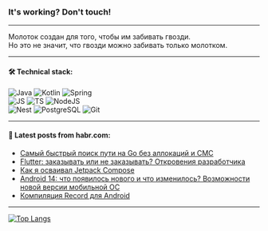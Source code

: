 ### It's working? Don't touch!

---
Молоток создан для того, чтобы им забивать гвозди. <br>
Но это не значит, что гвозди можно забивать только молотком.

---

#### 🛠️ Technical stack:

![Java](https://img.shields.io/badge/Java-informational?logo=Oracle&style=flat&logoColor=white&color=FF4500)
![Kotlin](https://img.shields.io/badge/Kotlin-informational?logo=Kotlin&style=flat&logoColor=white&color=774D97)
![Spring](https://img.shields.io/badge/SpringBoot-informational?logo=SpringBoot&style=flat&logoColor=white&color=6DB33F) <br>
![JS](https://img.shields.io/badge/JS-informational?logo=javaScript&style=flat&logoColor=black&color=F7Df1E)
![TS](https://img.shields.io/badge/TypeScript-informational?logo=typeScript&style=flat&logoColor=black&color=0667A8)
![NodeJS](https://img.shields.io/badge/NodeJS-informational?logo=node.js&style=flat&logoColor=white&color=70A760) <br>
![Nest](https://img.shields.io/badge/NestJS-informational?logo=NestJS&style=flat&logoColor=white&color=E0234E)
![PostgreSQL](https://img.shields.io/badge/PostgreSQL-informational?logo=PostgreSQL&style=flat&logoColor=white&color=DAA520)
![Git](https://img.shields.io/badge/Git-informational?logo=git&style=flat&logoColor=white&color=778899)

___

#### 💬 Latest posts from habr.com:

<!-- BLOG-POST-LIST:START -->
- [Самый быстрый поиск пути на Go без аллокаций и СМС](https://habr.com/ru/articles/766882/?utm_source=habrahabr&utm_medium=rss&utm_campaign=766882)
- [Flutter: заказывать или не заказывать? Откровения разработчика](https://habr.com/ru/articles/766826/?utm_source=habrahabr&utm_medium=rss&utm_campaign=766826)
- [Как я осваивал Jetpack Compose](https://habr.com/ru/articles/766814/?utm_source=habrahabr&utm_medium=rss&utm_campaign=766814)
- [Android 14: что появилось нового и что изменилось? Возможности новой версии мобильной ОС](https://habr.com/ru/companies/ru_mts/articles/766792/?utm_source=habrahabr&utm_medium=rss&utm_campaign=766792)
- [Компиляция Record для Android](https://habr.com/ru/articles/766800/?utm_source=habrahabr&utm_medium=rss&utm_campaign=766800)
<!-- BLOG-POST-LIST:END -->

---
[![Top Langs](https://github-readme-stats-git-master-advtsetting-gmailcom.vercel.app/api/top-langs/?username=zloylis&langs_count=10&hide_title=false&title_color=e6edf3&size_weight=0.5&count_weight=0.5&layout=compact&hide_border=true&theme=dracula)](https://github.com/zloylis)

<!-- ![GitHub stats](https://github-readme-stats-git-master-advtsetting-gmailcom.vercel.app/api?username=zloylis&show_icons=true&hide_border=true&theme=dracula&hide_title=true&include_all_commits=true&count_private=true&hide=contribs&hide_rank=true) -->
